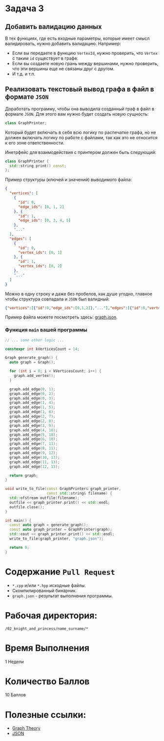 # Задача 3

## Добавить валидацию данных

В тех функциях, где есть входные параметры, которые имеет смысл валидировать, нужно добавить валидацию.
Например:
- Если вы передаете в функцию `VertexId`, нужно проверить, что `Vertex` с таким `id` существует в графе.
- Если вы создаете новую грань между вершинами, нужно проверить, что эти вершины еще не связаны друг с другом.
- И т.д. и т.п.

## Реализовать текстовый вывод графа в файл в формате `JSON`

Доработать программу, чтобы она выводила созданный граф в файл в формате `JSON`.
Для этого вам нужно будет создать новую сущность:
```cpp
class GraphPrinter;
```
Который будет включать в себя всю логику по распечатке графа,
но не должен включать логику по работе с файлами, так как это не относится к его зоне ответственности.

Инетрфейс для взаимодействия с принтером должен быть следующий:
```cpp
class GraphPrinter {
  std::string print() const;
};
```

Пример структуры (ключей и значений) выводимого файла:
```json
{
  "vertices": [
    {
      "id": 0,
      "edge_ids": [0, 1, 2]
    }, {
      "id": 1,
      "edge_ids": [0, 3, 4, 5]
    },
    "..."
  ],
  "edges": [
    {
      "id": 0,
      "vertex_ids": [0, 1]
    }, {
      "id": 1,
      "vertex_ids": [0, 2]
    },
    "..."
  ]
}
```

Можно в одну строку и даже без пробелов, как душе угодно, главное чтобы структура совпадала и `JSON` был валидный:
```json
{"vertices":[{"id":0,"edge_ids":[0,1,2]},"..."],"edges":[{"id":0,"vertex_ids":[0,1]},"..."]}
```

Пример файла можете посмотреть здесь: [graph.json](graph.json).

### Функция `main` вашей программы

```cpp
// ... some other logic ...

constexpr int kVerticesCount = 14;

Graph generate_graph() {
  auto graph = Graph();

  for (int i = 0; i < kVerticesCount; i++) {
    graph.add_vertex();
  }

  graph.add_edge(0, 1);
  graph.add_edge(0, 2);
  graph.add_edge(0, 3);
  graph.add_edge(1, 4);
  graph.add_edge(1, 5);
  graph.add_edge(1, 6);
  graph.add_edge(2, 7);
  graph.add_edge(2, 8);
  graph.add_edge(3, 9);
  graph.add_edge(4, 10);
  graph.add_edge(5, 10);
  graph.add_edge(6, 10);
  graph.add_edge(7, 11);
  graph.add_edge(8, 11);
  graph.add_edge(9, 12);
  graph.add_edge(10, 13);
  graph.add_edge(11, 13);
  graph.add_edge(12, 13);

  return graph;
}

void write_to_file(const GraphPrinter& graph_printer,
                   const std::string& filename) {
  std::ofstream outfile(filename);
  outfile << graph_printer.print() << std::endl;
  outfile.close();
}

int main() {
  const auto graph = generate_graph();
  const auto graph_printer = GraphPrinter(graph);
  std::cout << graph_printer.print() << std::endl;
  write_to_file(graph_printer, "graph.json");

  return 0;
}

```

# Содержание `Pull Request`

- `*.cpp` и/или `*.hpp` исходные файлы.
- Скомпилированный бинарник.
- `graph.json` - результат выполнения программы.

# Рабочая директория:

`/02_knight_and_princess/name_surname/*`

# Время Выполнения

1 Недели

# Количество Баллов

10 Баллов

# Полезные ссылки:
- [Graph Theory](https://en.wikipedia.org/wiki/Graph_theory)
- [JSON](https://en.wikipedia.org/wiki/JSON)
